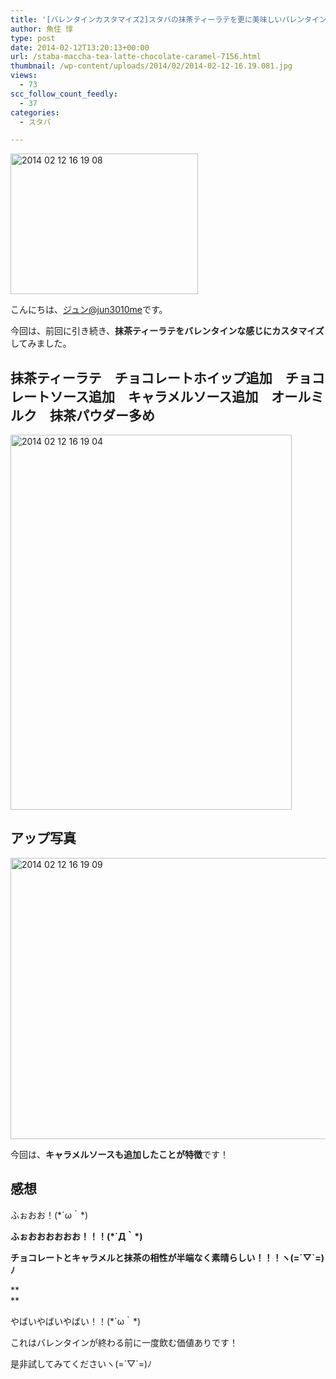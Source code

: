 ```yaml
---
title: '[バレンタインカスタマイズ2]スタバの抹茶ティーラテを更に美味しいバレンタインな感じに仕上げてみました！'
author: 魚住 惇
type: post
date: 2014-02-12T13:20:13+00:00
url: /staba-maccha-tea-latte-chocolate-caramel-7156.html
thumbnail: /wp-content/uploads/2014/02/2014-02-12-16.19.081.jpg
views:
  - 73
scc_follow_count_feedly:
  - 37
categories:
  - スタバ

---
```

<img decoding="async" loading="lazy" title="2014-02-12 16.19.08.jpg" src="/wp-content/uploads/2014/02/2014-02-12-16.19.08.jpg" alt="2014 02 12 16 19 08" width="300" height="225" border="0" />

<!--more-->

こんにちは、[ジュン@jun3010me][1]です。

今回は、前回に引き続き、**抹茶ティーラテをバレンタインな感じにカスタマイズ**してみました。

## 抹茶ティーラテ　チョコレートホイップ追加　チョコレートソース追加　キャラメルソース追加　オールミルク　抹茶パウダー多め

<img decoding="async" loading="lazy" title="2014-02-12 16.19.04.jpg" src="/wp-content/uploads/2014/02/2014-02-12-16.19.04.jpg" alt="2014 02 12 16 19 04" width="450" height="600" border="0" /> 

## アップ写真

<img decoding="async" loading="lazy" title="2014-02-12 16.19.09.jpg" src="/wp-content/uploads/2014/02/2014-02-12-16.19.09.jpg" alt="2014 02 12 16 19 09" width="600" height="450" border="0" /> 

今回は、**キャラメルソースも追加したことが特徴**です！

## 感想

ふぉおお！(\*´ω｀\*)

**ふぉおおおおおお！！！(\*´Д｀\*)**

**チョコレートとキャラメルと抹茶の相性が半端なく素晴らしい！！！ヽ(=´▽\`=)ﾉ**

**  
** 

やばいやばいやばい！！(\*´ω｀\*)

これはバレンタインが終わる前に一度飲む価値ありです！

是非試してみてくださいヽ(=´▽\`=)ﾉ

 [1]: https://twitter.com/jun3010me